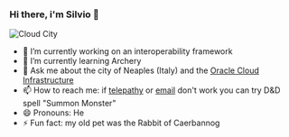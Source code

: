 ### Hi there, i'm Silvio 👋

![Cloud City](http://cloudcity.link/assets/images/cloud-city-logo-tr.png)

- 🔭 I’m currently working on an interoperability framework
- 🌱 I’m currently learning Archery
- 💬 Ask me about the city of Neaples (Italy) and the [Oracle Cloud Infrastructure](https://www.oracle.com/cloud/) 
- 📫 How to reach me: if [telepathy](https://www.twitter.com/silviotorre) or [email](mailto:info@silviotorre.com) don't work you can try D&D spell "Summon Monster" 
- 😄 Pronouns: He
- ⚡ Fun fact: my old pet was the Rabbit of Caerbannog 
